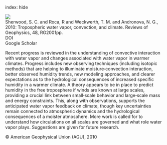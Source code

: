 index: hide

<div class="Citation">
    <div class="Citation-thumb CitationThumb-linked"  data-href="https://doi.org/10.1029/2009rg000301">
      <img src="https://static.claimspace.cloud/climate-study-static/refs/thumbs/7/Sherwood_et_al_2010b-thumb.png" />
    </div>

  <div class="Citation-body">
    <div class="Citation-text">Sherwood, S. C. and Roca, R and Weckwerth, T. M. and Andronova, N. G., 2010: Tropospheric water vapor, convection, and climate. <span class="Article-journal">Reviews of Geophysics, </span><span class="Article-volume">48, </span>RG2001pp.</div>
    <div class="Citation-links">
      <div class="CitationLink" data-href="https://doi.org/10.1029/2009rg000301">
        <div class="CitationLink-icon CitationLink-Doi"></div>
        <div class="CitationLink-text">DOI</div>
      </div>
      <div class="CitationLink" data-href="https://scholar.google.com/scholar?q=10.1029/2009rg000301">
        <div class="CitationLink-icon CitationLink-Scholar"></div>
        <div class="CitationLink-text">Google Scholar</div>
      </div>
    </div>
  </div>
</div>

Recent progress is reviewed in the understanding of convective interaction with water vapor and changes associated with water vapor in warmer climates. Progress includes new observing techniques (including isotopic methods) that are helping to illuminate moisture‐convection interaction, better observed humidity trends, new modeling approaches, and clearer expectations as to the hydrological consequences of increased specific humidity in a warmer climate. A theory appears to be in place to predict humidity in the free troposphere if winds are known at large scales, providing a crucial link between small‐scale behavior and large‐scale mass and energy constraints. This, along with observations, supports the anticipated water vapor feedback on climate, though key uncertainties remain connected to atmospheric dynamics and the hydrological consequences of a moister atmosphere. More work is called for to understand how circulations on all scales are governed and what role water vapor plays. Suggestions are given for future research.

<div class="Citation-copy">
&copy; American Geophysical Union (AGU), 2010
</div>